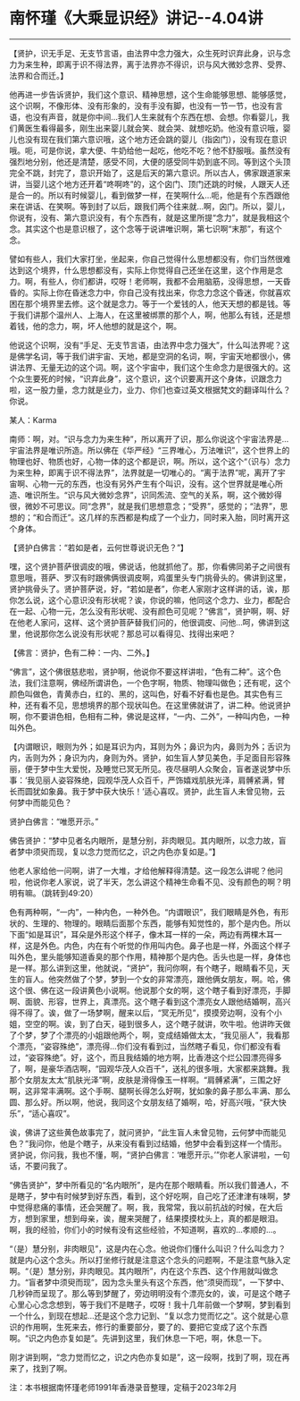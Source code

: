 # 南怀瑾《大乘显识经》讲记--4.04讲

------

【贤护，识无手足、无支节言语，由法界中念力强大，众生死时识弃此身，识与念力为来生种，即离于识不得法界，离于法界亦不得识，识与风大微妙念界、受界、法界和合而迁。】

他再进一步告诉贤护，我们这个意识、精神思想，这个生命能够思想、能够感觉，这个识啊，不像形体、没有形象的，没有手没有脚，也没有一节一节，也没有言语，也没有声音，就是你中间…我们人生来就有个东西在想、会想。你看婴儿，我们黄医生看得最多，刚生出来婴儿就会笑、就会哭、就想吃奶。他没有意识哦，婴儿也没有现在我们第六意识哦，这个地方还会跳的婴儿（指囟门），没有现在意识哦。呃，可是你说，拿大便、牛奶给他一起吃，他吃不吃？他不舒服哦。虽然没有强烈地分别，他还是清楚，感受不同，大便的感受同牛奶到底不同。等到这个头顶完全不跳，封完了，意识开始了，这是后天的第六意识。所以古人，佛家跟道家来讲，当婴儿这个地方还开着“咚啊咚”的，这个囟门、顶门还跳的时候，人跟天人还是合一的。所以有时候婴儿，看到做梦一样，在笑啊什么…呃，他是有个东西跟他来在讲话、在笑啊。等到封了以后，跟我们两个往来就…啊，囟门。所以，婴儿，你说有，没有、第六意识没有，有个东西有，就是这里所提“念力”，就是我相这个念。其实这个也是意识根了，这个念等于说讲唯识啊，第七识啊“末那”，有这个念。

譬如有些人，我们大家打坐，坐起来，你自己觉得什么思想都没有，你们当然很难达到这个境界，什么思想都没有，实际上你觉得自己还坐在这里，这个作用是念力。啊，有些人，你们都讲，哎呀！老师啊，我都不会用脑筋，没得思想，一天昏昏的。实际上你在昏迷念力中，你自己没有找出来，你念力念这个昏迷，你就喜欢困在那个境界里去修。这个就是念力。等于一个爱钱的人，他天天想的都是钱。等于我们讲那个温州人、上海人，在这里被绑票的那个人，啊，他那么有钱，还是想着钱，他的念力，啊，坏人他想的就是这个，啊。

他说这个识啊，没有“手足、无支节言语，由法界中念力强大”，什么叫法界呢？这是佛学名词，等于我们讲宇宙、天地，都是空洞的名词，啊，宇宙天地都很小，佛讲法界、无量无边的这个词。啊，这个宇宙中，我们这个生命念力是很强大的。这个众生要死的时候，“识弃此身”，这个意识，这个识要离开这个身体，识跟念力啦，这一股力量，念力就是业力，业力、你们也查过英文根据梵文的翻译叫什么？你说。

某人：Karma

南师：啊，对。“识与念力为来生种”，所以离开了识，那么你说这个宇宙法界是…宇宙法界是唯识所造。所以佛在《华严经》“三界唯心，万法唯识”，这个世界上的物理也好、物质也好，心物一体的这个都是识，啊。所以，这个这个“（识与）念力为来生种，即离于识不得法界”，法界就是一切唯心的。“离于法界”呢，离开了宇宙啊、心物一元的东西，也没有另外产生有个叫识，没有。这个世界就是唯心所造、唯识所生。“识与风大微妙念界”，识同炁流、空气的关系，啊，这个微妙得很，微妙不可思议。同“念界”，就是我们思想意念；“受界”，感觉的；“法界”，思想的；“和合而迁”。这几样的东西都是构成了一个业力，同时来入胎，同时离开这个身体。

【贤护白佛言：“若如是者，云何世尊说识无色？”】

嘿，这个贤护菩萨很调皮的哦，佛说话，他就抓他了。那，你看佛同弟子之间很有意思哦，菩萨、罗汉有时跟佛俩很调皮啊，鸡蛋里头专门挑骨头的。佛讲到这里，贤护挑骨头了。贤护菩萨说，好，“若如是者”，你老人家刚才这样讲的话，诶，那你怎么说，这个心意识没有形状呢？诶，你说的嘛，他同这个念力、业力，都配合在一起、心物一元，怎么没有形状呢、没有颜色可见呢？“佛言”，贤护啊，啊、好在他老人家问，这样、这个贤护菩萨替我们问的，他很调皮、问他…呵，佛讲到这里，他说那你怎么说没有形状呢？那总可以看得见、找得出来吧？

【佛言：贤护，色有二种：一内、二外。】

“佛言”，这个佛很慈悲啦，贤护啊，他说你不要这样讲啦，“色有二种”。这个色法，我们注意啊，佛经所谓讲色，一个色字啊，物质、物理叫做色；还有呢，这个颜色叫做色，青黄赤白，红的、黑的，这叫色，好看不好看也是色。其实色有三种，还有看不见，思想境界的那个现状叫色。在这里佛就讲了，讲二种。他说贤护啊，你不要讲色相，色相有二种，佛说是这样，“一内、二外”，一种叫内色，一种叫外色。

【内谓眼识，眼则为外；如是耳识为内，耳则为外；鼻识为内，鼻则为外；舌识为内，舌则为外；身识为内，身则为外。贤护，如生盲人梦见美色，手足面目形容殊丽，便于梦中生大爱悦，及睡觉已冥无所见。夜尽昼明人众聚会，盲者遂说梦中乐事：‘我见丽人姿容殊绝，园观华茂人众百千，严饰嬉戏肌肤光泽，肩髆紧满，臂长而圆犹如象鼻。我于梦中获大快乐！’适心喜叹。贤护，此生盲人未曾见物，云何梦中而能见色？

贤护白佛言：“唯愿开示。”

佛告贤护：“梦中见者名内眼所，是慧分别，非肉眼见。其内眼所，以念力故，盲者梦中须臾而现，复以念力觉而忆之，识之内色亦复如是。”】

他老人家给他一问啊，讲了一大堆，才给他解释得清楚。这一段怎么讲呢？他问啦，他说你老人家说，说了半天，怎么讲这个精神生命看不见、没有颜色的啊？明明有嘛。（跳转到49:20）

色有两种啊，“一内”，一种内色，一种外色。“内谓眼识”，我们眼睛是外色，有形状的、生理的、物理的。眼睛后面那个东西，能够有知觉性的，那个是内色。所以下面“如是耳识”，耳朵是外形这个样子，像木耳一样的一朵，两边有两棵木耳一样，这是外色。内色，内在有个听觉的作用叫内色。鼻子也是一样，外面这个样子叫外色，里头能够知道香臭的那个作用，精神那个是内色。舌头也是一样，身体也是一样。那么讲到这里，他就说，“贤护”，我问你啊，有个瞎子，眼睛看不见，天生的盲人。他突然做了个梦，梦到一个女的非常漂亮，跟他俩女朋友，啊。哈，佛这个很、佛在这一段讲黄色小说啊。他说那个女的啊，这个瞎子看到好漂亮，手脚啊、面貌、形容，世界上，真漂亮。这个瞎子看到这个漂亮女人跟他结婚啊，高兴得不得了。诶，做了一场梦啊，醒来以后，“冥无所见”，摸摸旁边啊，没有个小姐，空空的啊。诶，到了白天，碰到很多人，这个瞎子就讲，吹牛啦。他讲昨天做了个梦，梦了个漂亮的小姐跟他两个，啊，变成结婚做太太，“我见丽人”，我看那个漂亮，“姿容殊绝”，漂亮得…你们没有看到过，当然瞎子看见，你们都没有看过，“姿容殊绝”。好，这个，而且我结婚的地方啊，比香港这个烂公园漂亮得多了，啊，是豪华酒店啊，“园观华茂人众百千”，送礼的很多哦，大家都来跳舞。我那个女朋友太太“肌肤光泽”啊，皮肤是滑得像玉一样啊。“肩髆紧满”，三围之好啊，这非常丰满啊。这个手啊、腿啊长得怎么好啊，犹如象的鼻子那么丰满、那么圆、那么好。所以啊，他说，我同这个女朋友结了婚啊，哈，好高兴哦，“获大快乐”，“适心喜叹”。

诶，佛讲了这些黄色故事完了，就问贤护，“此生盲人未曾见物，云何梦中而能见色？”我问你，他是个瞎子，从来没有看到过结婚，他梦中会看到这样一个情形。贤护说，你问我，我也不懂，啊，“贤护白佛言：‘唯愿开示。’”你老人家讲啦，一句话，不要问我了。

“佛告贤护”，梦中所看见的“名内眼所”，是内在那个眼睛看。所以我们普通人，不是瞎子，梦中有时候梦到好东西，看到，这个好吃啊，自己吃了还津津有味啊，梦中觉得悲痛的事情，还会哭醒了。啊，我，我常常，我以前抗战的时候，在大后方，想到家里，想到母亲，诶，醒来哭醒了，结果摸摸枕头上，真的都是眼泪。啊，我的经验，你们小的时候有没有这些经验，不知道啊，喜欢的…孝顺的…。

“（是）慧分别，非肉眼见”，这是内在心念。他说你们懂什么叫识？什么叫念力？就是内心这个念头。所以打坐修行就是注意这个念头的问题啊，不是注意气脉入定啊。“（是）慧分别，非肉眼见。其内眼所”，内在这个东西、这个作用就叫做念力。“盲者梦中须臾而现”，因为念头里头有这个东西，他“须臾而现”，一下梦中、几秒钟而呈现了。那么等到梦醒了，旁边明明没有个漂亮女的，诶，可是这个瞎子心里心心念念想到，等于我们不是瞎子，哎呀！我十几年前做一个梦啊，梦到看到一个什么，到现在想起…还是这个念力记到、“复以念力觉而忆之”。这个就是心意识的作用啊，生死来去，修行的重要部分，要了的、要把它变成了这个东西啊。“识之内色亦复如是”。先讲到这里，我们休息一下吧，啊，休息一下。

刚才讲到啊，“念力觉而忆之，识之内色亦复如是”，这一段啊，找到了啊，现在再来了，找到了啊。

注：本书根据南怀瑾老师1991年香港录音整理，定稿于2023年2月
